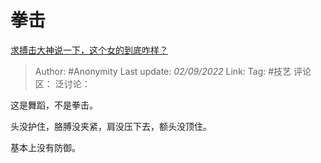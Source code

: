 # 拳击
[求搏击大神说一下，这个女的到底咋样？](https://www.zhihu.com/question/389562723/answer/1172068822)

> Author: #Anonymity
> Last update: *02/09/2022*
> Link:
> Tag: #技艺
> 评论区：
> 泛讨论：

这是舞蹈，不是拳击。

头没护住，胳膊没夹紧，肩没压下去，额头没顶住。

基本上没有防御。

